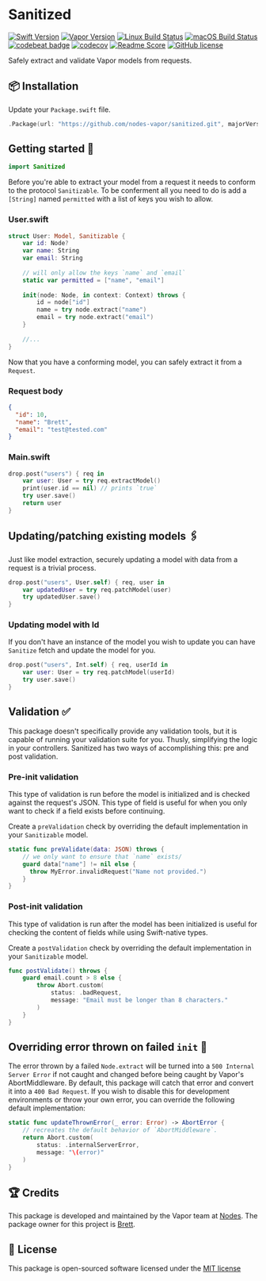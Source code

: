 # Sanitized
[![Swift Version](https://img.shields.io/badge/Swift-3.1-brightgreen.svg)](http://swift.org)
[![Vapor Version](https://img.shields.io/badge/Vapor-2-F6CBCA.svg)](http://vapor.codes)
[![Linux Build Status](https://img.shields.io/circleci/project/github/nodes-vapor/sanitized.svg?label=Linux)](https://circleci.com/gh/nodes-vapor/sanitized)
[![macOS Build Status](https://img.shields.io/travis/nodes-vapor/sanitized.svg?label=macOS)](https://travis-ci.org/nodes-vapor/sanitized)
[![codebeat badge](https://codebeat.co/badges/52c2f960-625c-4a63-ae63-52a24d747da1)](https://codebeat.co/projects/github-com-nodes-vapor-sanitized)
[![codecov](https://codecov.io/gh/nodes-vapor/sanitized/branch/master/graph/badge.svg)](https://codecov.io/gh/nodes-vapor/sanitized)
[![Readme Score](http://readme-score-api.herokuapp.com/score.svg?url=https://github.com/nodes-vapor/sanitized)](http://clayallsopp.github.io/readme-score?url=https://github.com/nodes-vapor/sanitized)
[![GitHub license](https://img.shields.io/badge/license-MIT-blue.svg)](https://raw.githubusercontent.com/nodes-vapor/sanitized/master/LICENSE)

Safely extract and validate Vapor models from requests.


## 📦 Installation

Update your `Package.swift` file.
```swift
.Package(url: "https://github.com/nodes-vapor/sanitized.git", majorVersion: 1)
```


## Getting started 🚀

```swift
import Sanitized
```

Before you're able to extract your model from a request it needs to conform to the protocol `Sanitizable`. To be conferment all you need to do is add a `[String]` named `permitted` with a list of keys you wish to allow.

### User.swift

```swift
struct User: Model, Sanitizable {
    var id: Node?
    var name: String
    var email: String
    
    // will only allow the keys `name` and `email`
    static var permitted = ["name", "email"]
    
    init(node: Node, in context: Context) throws {
        id = node["id"]
        name = try node.extract("name")
        email = try node.extract("email")
    }
    
    //...
}
```

Now that you have a conforming model, you can safely extract it from a `Request`.

### Request body

```json
{
  "id": 10,
  "name": "Brett",
  "email": "test@tested.com"
}
```

### Main.swift

```swift
drop.post("users") { req in 
    var user: User = try req.extractModel()
    print(user.id == nil) // prints `true`
    try user.save()
    return user
}
```


## Updating/patching existing models 🖇

Just like model extraction, securely updating a model with data from a request is a trivial process. 

```swift
drop.post("users", User.self) { req, user in
    var updatedUser = try req.patchModel(user)
    try updatedUser.save()
}
```


### Updating model with Id

If you don't have an instance of the model you wish to update you can have `Sanitize` fetch and update the model for you.

```swift
drop.post("users", Int.self) { req, userId in
    var user: User = try req.patchModel(userId)
    try user.save()
}
```


## Validation ✅

This package doesn't specifically provide any validation tools, but it is capable of running your validation suite for you. Thusly, simplifying the logic in your controllers. Sanitized has two ways of accomplishing this: pre and post validation.

### Pre-init validation

This type of validation is run before the model is initialized and is checked against the request's JSON. This type of field is useful for when you only want to check if a field exists before continuing.

Create a `preValidation` check by overriding the default implementation in your `Sanitizable` model.
```swift
static func preValidate(data: JSON) throws {
    // we only want to ensure that `name` exists/
    guard data["name"] != nil else {
      throw MyError.invalidRequest("Name not provided.")
    }
}
``` 

### Post-init validation

This type of validation is run after the model has been initialized is useful for checking the content of fields while using Swift-native types.

Create a `postValidation` check by overriding the default implementation in your `Sanitizable` model.
```swift
func postValidate() throws {
    guard email.count > 8 else {
        throw Abort.custom(
            status: .badRequest,
            message: "Email must be longer than 8 characters."
        )
    }
}
```


## Overriding error thrown on failed `init` 🔨

The error thrown by a failed `Node.extract` will be turned into a `500 Internal Server Error` if not caught and changed before being caught by Vapor's AbortMiddleware. By default, this package will catch that error and convert it into a `400 Bad Request`. If you wish to disable this for development environments or throw your own error, you can override the following default implementation:
```swift
static func updateThrownError(_ error: Error) -> AbortError {
    // recreates the default behavior of `AbortMiddleware`.
    return Abort.custom(
        status: .internalServerError,
        message: "\(error)"
    )
}
```


## 🏆 Credits

This package is developed and maintained by the Vapor team at [Nodes](https://www.nodes.dk).
The package owner for this project is [Brett](https://github.com/brettRToomey).


## 📄 License

This package is open-sourced software licensed under the [MIT license](http://opensource.org/licenses/MIT)

